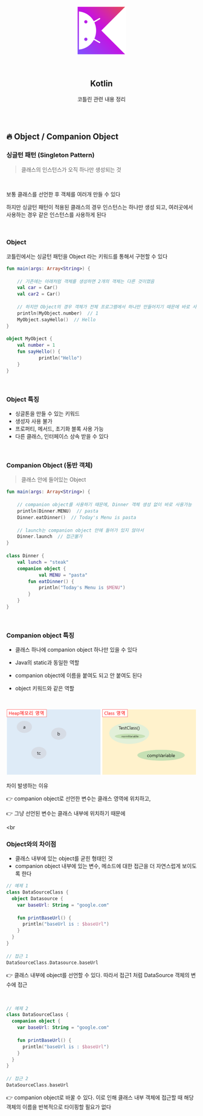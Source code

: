 <div align="center">
  <p>
    <img src="../README.assets/kotlin-hero.png">
  </p>
  <br>
  <h2>Kotlin</h2>
  <p>코틀린 관련 내용 정리</p>
  <br>
  <br>
</div>

## 🔥 Object / Companion Object

### 싱글턴 패턴 (Singleton Pattern)

> 클래스의 인스턴스가 오직 하나만 생성되는 것

<br>

보통 클래스를 선언한 후 객체를 여러개 만들 수 있다

하지만 싱글턴 패턴이 적용된 클래스의 경우 인스턴스는 하나만 생성 되고, 여러곳에서 사용하는 경우 같은 인스턴스를 사용하게 된다

<br>

### Object

코틀린에서는 싱글턴 패턴을 Object 라는 키워드를 통해서 구현할 수 있다

```kotlin
fun main(args: Array<String>) {
  
  	// 기존에는 아래처럼 객체를 생성하면 2개의 객체는 다른 것이였음
  	val car = Car()
  	val car2 = Car()
  
  	// 하지만 Object의 경우 객체가 전체 프로그램에서 하나만 만들어지기 때문에 바로 사용가능
  	println(MyObject.number)  // 1
  	MyObject.sayHello()  // Hello
}

object MyObject {
  	val number = 1
  	fun sayHello() {
    		println("Hello")
  	}
}
```

<br>

### Object 특징

- 싱글톤을 만들 수 있는 키워드
- 생성자 사용 불가
- 프로퍼티, 메서드, 초기화 블록 사용 가능
- 다른 클래스, 인터페이스 상속 받을 수 있다

<br>

### Companion Object (동반 객체)

> 클래스 안에 들어있는 Object

```kotlin
fun main(args: Array<String>) {
  
  	// companion object를 사용하기 때문에, Dinner 객체 생성 없이 바로 사용가능
  	println(Dinner.MENU)  // pasta
  	Dinner.eatDinner()  // Today's Menu is pasta
  
  	// launch는 companion object 안에 들어가 있지 않아서
  	Dinner.launch  // 접근불가
}

class Dinner {
  	val lunch = "steak"
  	companion object {
    		val MENU = "pasta"
      	fun eatDinner() {
          	println("Today's Menu is $MENU")
        }
    }
}
```



<br>

### Companion object 특징

- 클래스 하나에 companion object 하나만 있을 수 있다

- Java의 static과 동일한 역할
- companion object에 이름을 붙여도 되고 안 붙여도 된다
- object 키워드와 같은 역할

<br>

![companion](../README.assets/companion_object.png)

차이 발생하는 이유

👉 companion object로 선언한 변수는 클래스 영역에 위치하고, 

👉 그냥 선언된 변수는 클래스 내부에 위치하기 때문에

<br

### Object와의 차이점

- 클래스 내부에 있는 object를 굳힌 형태인 것
- companion object 내부에 있는 변수, 메소드에 대한 접근을 더 자연스럽게 보이도록 한다

```kotlin
// 예제 1
class DataSourceClass {
  object Datasource {
    var baseUrl: String = "google.com"

    fun printBaseUrl() {
      println("baseUrl is : $baseUrl")
    }
  }
}

// 접근 1
DataSourceClass.Datasource.baseUrl
```

👉 클래스 내부에 object를 선언할 수 있다. 따라서 접근1 처럼 DataSource 객체의 변수에 접근

<br>

```kotlin
// 예제 2
class DataSourceClass {
  companion object {
    var baseUrl: String = "google.com"

    fun printBaseUrl() {
      println("baseUrl is : $baseUrl")
    }
  }
}

// 접근 2
DataSourceClass.baseUrl
```

👉 companion object로 바꿀 수 있다. 이로 인해 클래스 내부 객체에 접근할 때 해당 객체의 이름을 반복적으로 타이핑할 필요가 없다

